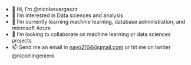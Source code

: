 - 👋 Hi, I’m @nicolasvargaszz
- 👀 I’m interested in Data sciences and analysis 
- 🌱 I’m currently learning machine learning, database administration, and microsoft Azure
- 💞️ I’m looking to collaborate on machine learning or data sciences projects
- 📫 Send me an email in navo2104@gmail.com or hit me on twitter @nicoelingeniero
<!---
nicolasvargaszz/nicolasvargaszz is a ✨ special ✨ repository because its `README.md` (this file) appears on your GitHub profile.
You can click the Preview link to take a look at your changes.
--->
